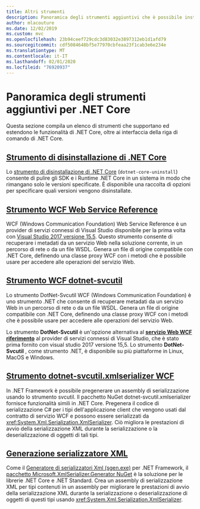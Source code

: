 ```yaml
---
title: Altri strumenti
description: Panoramica degli strumenti aggiuntivi che è possibile installare e che supportano ed estendono la funzionalità di .NET Core.
author: mlacouture
ms.date: 12/02/2019
ms.custom: mvc
ms.openlocfilehash: 23b94ceef729cdc3d83032e3897312eb1d1afd79
ms.sourcegitcommit: cdf5084648bf5e77970cbfeaa23f1cab3e6e234e
ms.translationtype: MT
ms.contentlocale: it-IT
ms.lasthandoff: 02/01/2020
ms.locfileid: "76920937"
---
```

# <a name="net-core-additional-tools-overview"></a>Panoramica degli strumenti aggiuntivi per .NET Core

Questa sezione compila un elenco di strumenti che supportano ed estendono le funzionalità di .NET Core, oltre ai interfaccia della riga di comando di .NET Core.

## <a name="net-core-uninstall-tooluninstall-toolmd"></a>[Strumento di disinstallazione di .NET Core](uninstall-tool.md)

Lo [strumento di disinstallazione di .NET Core](https://github.com/dotnet/cli-lab/releases) (`dotnet-core-uninstall`) consente di pulire gli SDK e i Runtime .NET Core in un sistema in modo che rimangano solo le versioni specificate. È disponibile una raccolta di opzioni per specificare quali versioni vengono disinstallate.

## <a name="wcf-web-service-reference-toolwcf-web-service-reference-guidemd"></a>[Strumento WCF Web Service Reference](wcf-web-service-reference-guide.md)

WCF (Windows Communication Foundation) Web Service Reference è un provider di servizi connessi di Visual Studio disponibile per la prima volta con [Visual Studio 2017 versione 15.5](/visualstudio/releasenotes/vs2017-relnotes-v15.5#WCFTools). Questo strumento consente di recuperare i metadati da un servizio Web nella soluzione corrente, in un percorso di rete o da un file WSDL. Genera un file di origine compatibile con .NET Core, definendo una classe proxy WCF con i metodi che è possibile usare per accedere alle operazioni del servizio Web.

## <a name="wcf-dotnet-svcutil-tooldotnet-svcutil-guidemd"></a>[Strumento WCF dotnet-svcutil](dotnet-svcutil-guide.md)

Lo strumento DotNet-Svcutil WCF (Windows Communication Foundation) è uno strumento .NET che consente di recuperare metadati da un servizio Web in un percorso di rete o da un file WSDL. Genera un file di origine compatibile con .NET Core, definendo una classe proxy WCF con i metodi che è possibile usare per accedere alle operazioni del servizio Web.

Lo strumento **DotNet-Svcutil** è un'opzione alternativa al [**servizio Web WCF riferimento**](wcf-web-service-reference-guide.md) al provider di servizi connessi di Visual Studio, che è stato prima fornito con visual studio 2017 versione 15,5. Lo strumento **DotNet-Svcutil** , come strumento .NET, è disponibile su più piattaforme in Linux, MacOS e Windows.

## <a name="wcf-dotnet-svcutilxmlserializer-tooldotnet-svcutilxmlserializer-guidemd"></a>[Strumento dotnet-svcutil.xmlserializer WCF](dotnet-svcutil.xmlserializer-guide.md)

In .NET Framework è possibile pregenerare un assembly di serializzazione usando lo strumento svcutil. Il pacchetto NuGet dotnet-svcutil.xmlserializer fornisce funzionalità simili in .NET Core. Pregenera il codice di serializzazione C# per i tipi dell'applicazione client che vengono usati dal contratto di servizio WCF e possono essere serializzati da <xref:System.Xml.Serialization.XmlSerializer>. Ciò migliora le prestazioni di avvio della serializzazione XML durante la serializzazione o la deserializzazione di oggetti di tali tipi.

## <a name="xml-serializer-generatorxml-serializer-generatormd"></a>[Generazione serializzatore XML](xml-serializer-generator.md)

Come il [Generatore di serializzatori Xml (sgen.exe)](../../standard/serialization/xml-serializer-generator-tool-sgen-exe.md) per .NET Framework, il [pacchetto Microsoft.XmlSerializer.Generator NuGet](https://www.nuget.org/packages/Microsoft.XmlSerializer.Generator) è la soluzione per le librerie .NET Core e .NET Standard. Crea un assembly di serializzazione XML per tipi contenuti in un assembly per migliorare le prestazioni di avvio della serializzazione XML durante la serializzazione o deserializzazione di oggetti di questi tipi usando <xref:System.Xml.Serialization.XmlSerializer>.

